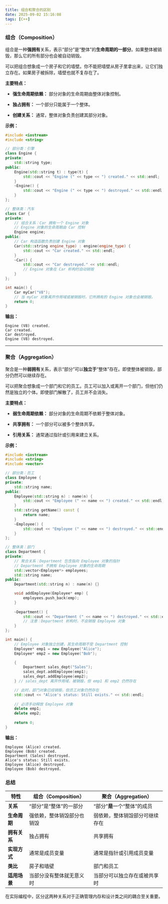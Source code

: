 ```yaml
---
title: 组合和聚合的区别
date: 2025-09-02 15:16:08
tags: [C++]
---
```


### 组合（Composition）

组合是一种**强拥有**关系，表示“部分”是“整体”的**生命周期的一部分**。如果整体被销毁，那么它的所有部分也会被自动销毁。

可以把组合想象成一个房子和它的墙壁。你不能把墙壁从房子里拿出来，让它们独立存在。如果房子被拆除，墙壁也就不复存在了。

**主要特点：**

- **强生命周期依赖：** 部分对象的生命周期由整体对象控制。
  
- **独占拥有：** 一个部分只能属于一个整体。
  
- **创建关系：** 通常，整体对象负责创建其部分对象。
  

**示例：**

```c++
#include <iostream>
#include <string>

// 部分类：引擎
class Engine {
private:
    std::string type;
public:
    Engine(std::string t) : type(t) {
        std::cout << "Engine (" << type << ") created." << std::endl;
    }
    ~Engine() {
        std::cout << "Engine (" << type << ") destroyed." << std::endl;
    }
};

// 整体类：汽车
class Car {
private:
    // 组合关系：Car 拥有一个 Engine 对象
    // Engine 对象的生命周期由 Car 控制
    Engine engine;
public:
    // Car 构造函数负责创建 Engine 对象
    Car(std::string engine_type) : engine(engine_type) {
        std::cout << "Car created." << std::endl;
    }
    ~Car() {
        std::cout << "Car destroyed." << std::endl;
        // Engine 对象在 Car 析构时自动销毁
    }
};

int main() {
    Car myCar("V8"); 
    // 当 myCar 对象离开作用域或被销毁时，它所拥有的 Engine 对象也会被销毁。
    return 0;
}

```

**输出：**

```
Engine (V8) created.
Car created.
Car destroyed.
Engine (V8) destroyed.
```

---

### 聚合（Aggregation）

聚合是一种**弱拥有**关系，表示“部分”可以**独立于**“整体”存在。即使整体被销毁，部分仍然可以继续存在。

可以把聚合想象成一个部门和它的员工。员工可以加入或离开一个部门，但他们仍然是独立的个体。即使部门解散了，员工并不会消失。

**主要特点：**

- **弱生命周期依赖：** 部分对象的生命周期不依赖于整体对象。
  
- **共享拥有：** 一个部分可以被多个整体共享。
  
- **引用关系：** 通常通过指针或引用来建立关系。
  

**示例：**

```c++
#include <iostream>
#include <string>
#include <vector>

// 部分类：员工
class Employee {
private:
    std::string name;
public:
    Employee(std::string n) : name(n) {
        std::cout << "Employee (" << name << ") created." << std::endl;
    }
    std::string getName() const {
        return name;
    }
    ~Employee() {
        std::cout << "Employee (" << name << ") destroyed." << std::endl;
    }
};

// 整体类：部门
class Department {
private:
    // 聚合关系：Department 包含指向 Employee 对象的指针
    // Department 不拥有 Employee 对象的生命周期
    std::vector<Employee*> employees;
    std::string name;
public:
    Department(std::string n) : name(n) {}

    void addEmployee(Employee* emp) {
        employees.push_back(emp);
    }
    
    ~Department() {
        std::cout << "Department (" << name << ") destroyed." << std::endl;
        // 注意：Department 析构时，不会销毁 Employee 对象
    }
};

int main() {
    // Employee 对象独立创建，其生命周期不受 Department 控制
    Employee* emp1 = new Employee("Alice");
    Employee* emp2 = new Employee("Bob");

    {
        Department sales_dept("Sales");
        sales_dept.addEmployee(emp1);
        sales_dept.addEmployee(emp2);
    } // sales_dept 离开作用域，被销毁，但 emp1 和 emp2 仍然存在

    // 此时，部门对象已经销毁，但员工对象仍然存在
    std::cout << "Alice's status: Still exists." << std::endl;
    
    // 必须手动释放 Employee 对象
    delete emp1;
    delete emp2;
    
    return 0;
}

```

**输出：**

```
Employee (Alice) created.
Employee (Bob) created.
Department (Sales) destroyed.
Alice's status: Still exists.
Employee (Alice) destroyed.
Employee (Bob) destroyed.
```

### 总结

| 特性         | 组合（Composition）        | 聚合（Aggregation）            |
| ------------ | -------------------------- | ------------------------------ |
| **关系**     | “部分”是“整体”的一部分     | “部分”**是**一个“整体”的成员   |
| **生命周期** | 强依赖，整体销毁部分也销毁 | 弱依赖，整体销毁部分可继续存在 |
| **拥有关系** | 独占拥有                   | 共享拥有                       |
| **实现方式** | 通常是成员变量             | 通常是指针或引用成员变量       |
| **类比**     | 房子和墙壁                 | 部门和员工                     |
| **适用场景** | 当部分没有整体就无意义时   | 当部分可以独立存在或被共享时   |

在实际编程中，区分这两种关系对于正确管理内存和设计类之间的耦合至关重要。
